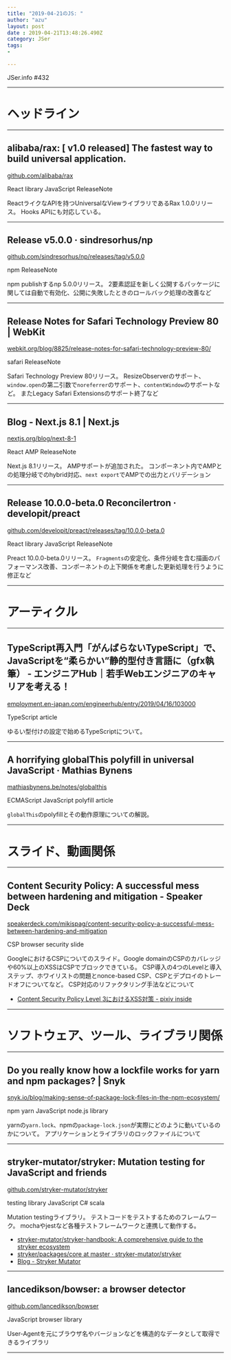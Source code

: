 ```yaml
---
title: "2019-04-21のJS: "
author: "azu"
layout: post
date : 2019-04-21T13:48:26.490Z
category: JSer
tags:
-

---
```


JSer.info #432

----

<h1 class="site-genre">ヘッドライン</h1>

----

## alibaba/rax: \[ v1.0 released\] The fastest way to build universal application.
[github.com/alibaba/rax](https://github.com/alibaba/rax "alibaba/rax: \[ v1.0 released\] The fastest way to build universal application.")
<p class="jser-tags jser-tag-icon"><span class="jser-tag">React</span> <span class="jser-tag">library</span> <span class="jser-tag">JavaScript</span> <span class="jser-tag">ReleaseNote</span></p>

ReactライクなAPIを持つUniversalなViewライブラリであるRax 1.0.0リリース。
Hooks APIにも対応している。


----

## Release v5.0.0 · sindresorhus/np
[github.com/sindresorhus/np/releases/tag/v5.0.0](https://github.com/sindresorhus/np/releases/tag/v5.0.0 "Release v5.0.0 · sindresorhus/np")
<p class="jser-tags jser-tag-icon"><span class="jser-tag">npm</span> <span class="jser-tag">ReleaseNote</span></p>

npm publishするnp 5.0.0リリース。
2要素認証を新しく公開するパッケージに関しては自動で有効化、公開に失敗したときのロールバック処理の改善など


----

## Release Notes for Safari Technology Preview 80 | WebKit
[webkit.org/blog/8825/release-notes-for-safari-technology-preview-80/](https://webkit.org/blog/8825/release-notes-for-safari-technology-preview-80/ "Release Notes for Safari Technology Preview 80 | WebKit")
<p class="jser-tags jser-tag-icon"><span class="jser-tag">safari</span> <span class="jser-tag">ReleaseNote</span></p>

Safari Technology Preview 80リリース。
ResizeObserverのサポート、`window.open`の第二引数で`noreferrer`のサポート、`contentWindow`のサポートなど。
またLegacy Safari Extensionsのサポート終了など


----

## Blog - Next.js 8.1 | Next.js
[nextjs.org/blog/next-8-1](https://nextjs.org/blog/next-8-1 "Blog - Next.js 8.1 | Next.js")
<p class="jser-tags jser-tag-icon"><span class="jser-tag">React</span> <span class="jser-tag">AMP</span> <span class="jser-tag">ReleaseNote</span></p>

Next.js 8.1リリース。
AMPサポートが追加された。
コンポーネント内でAMPとの処理分岐でのhybrid対応、`next export`でAMPでの出力とバリデーション


----

## Release 10.0.0-beta.0 Reconcilertron · developit/preact
[github.com/developit/preact/releases/tag/10.0.0-beta.0](https://github.com/developit/preact/releases/tag/10.0.0-beta.0 "Release 10.0.0-beta.0 Reconcilertron · developit/preact")
<p class="jser-tags jser-tag-icon"><span class="jser-tag">React</span> <span class="jser-tag">library</span> <span class="jser-tag">JavaScript</span> <span class="jser-tag">ReleaseNote</span></p>

Preact 10.0.0-beta.0リリース。
`Fragments`の安定化、条件分岐を含む描画のパフォーマンス改善、コンポーネントの上下関係を考慮した更新処理を行うように修正など


----
<h1 class="site-genre">アーティクル</h1>

----

## TypeScript再入門「がんばらないTypeScript」で、JavaScriptを“柔らかい”静的型付き言語に（gfx執筆） - エンジニアHub｜若手Webエンジニアのキャリアを考える！
[employment.en-japan.com/engineerhub/entry/2019/04/16/103000](https://employment.en-japan.com/engineerhub/entry/2019/04/16/103000 "TypeScript再入門「がんばらないTypeScript」で、JavaScriptを“柔らかい”静的型付き言語に（gfx執筆） - エンジニアHub｜若手Webエンジニアのキャリアを考える！")
<p class="jser-tags jser-tag-icon"><span class="jser-tag">TypeScript</span> <span class="jser-tag">article</span></p>

ゆるい型付けの設定で始めるTypeScriptについて。


----

## A horrifying globalThis polyfill in universal JavaScript · Mathias Bynens
[mathiasbynens.be/notes/globalthis](https://mathiasbynens.be/notes/globalthis "A horrifying globalThis polyfill in universal JavaScript · Mathias Bynens")
<p class="jser-tags jser-tag-icon"><span class="jser-tag">ECMAScript</span> <span class="jser-tag">JavaScript</span> <span class="jser-tag">polyfill</span> <span class="jser-tag">article</span></p>

`globalThis`のpolyfillとその動作原理についての解説。


----
<h1 class="site-genre">スライド、動画関係</h1>

----

## Content Security Policy: A successful mess between hardening and mitigation - Speaker Deck
[speakerdeck.com/mikispag/content-security-policy-a-successful-mess-between-hardening-and-mitigation](https://speakerdeck.com/mikispag/content-security-policy-a-successful-mess-between-hardening-and-mitigation "Content Security Policy: A successful mess between hardening and mitigation - Speaker Deck")
<p class="jser-tags jser-tag-icon"><span class="jser-tag">CSP</span> <span class="jser-tag">browser</span> <span class="jser-tag">security</span> <span class="jser-tag">slide</span></p>

GoogleにおけるCSPについてのスライド。Google domainのCSPのカバレッジや60%以上のXSSはCSPでブロックできている。
CSP導入の4つのLevelと導入ステップ、ホワイリストの問題とnonce-based CSP、CSPとデプロイのトレードオフについてなど。
CSP対応のリファクタリング手法などについて

- [Content Security Policy Level 3におけるXSS対策 - pixiv inside](https://inside.pixiv.blog/kobo/5137 "Content Security Policy Level 3におけるXSS対策 - pixiv inside")

----
<h1 class="site-genre">ソフトウェア、ツール、ライブラリ関係</h1>

----

## Do you really know how a lockfile works for yarn and npm packages? | Snyk
[snyk.io/blog/making-sense-of-package-lock-files-in-the-npm-ecosystem/](https://snyk.io/blog/making-sense-of-package-lock-files-in-the-npm-ecosystem/ "Do you really know how a lockfile works for yarn and npm packages? | Snyk")
<p class="jser-tags jser-tag-icon"><span class="jser-tag">npm</span> <span class="jser-tag">yarn</span> <span class="jser-tag">JavaScript</span> <span class="jser-tag">node.js</span> <span class="jser-tag">library</span></p>

yarnの`yarn.lock`、npmの`package-lock.json`が実際にどのように動いているのかについて。
アプリケーションとライブラリのロックファイルについて


----

## stryker-mutator/stryker: Mutation testing for JavaScript and friends
[github.com/stryker-mutator/stryker](https://github.com/stryker-mutator/stryker "stryker-mutator/stryker: Mutation testing for JavaScript and friends")
<p class="jser-tags jser-tag-icon"><span class="jser-tag">testing</span> <span class="jser-tag">library</span> <span class="jser-tag">JavaScript</span> <span class="jser-tag">C#</span> <span class="jser-tag">scala</span></p>

Mutation testingライブラリ。
テストコードをテストするためのフレームワーク。
mochaやjestなど各種テストフレームワークと連携して動作する。

- [stryker-mutator/stryker-handbook: A comprehensive guide to the stryker ecosystem](https://github.com/stryker-mutator/stryker-handbook#readme "stryker-mutator/stryker-handbook: A comprehensive guide to the stryker ecosystem")
- [stryker/packages/core at master · stryker-mutator/stryker](https://github.com/stryker-mutator/stryker/tree/master/packages/core#readme "stryker/packages/core at master · stryker-mutator/stryker")
- [Blog - Stryker Mutator](https://stryker-mutator.io/blog/2017-01-17/introduction-to-mutation-testing "Blog - Stryker Mutator")

----

## lancedikson/bowser: a browser detector
[github.com/lancedikson/bowser](https://github.com/lancedikson/bowser "lancedikson/bowser: a browser detector")
<p class="jser-tags jser-tag-icon"><span class="jser-tag">JavaScript</span> <span class="jser-tag">browser</span> <span class="jser-tag">library</span></p>

User-Agentを元にブラウザ名やバージョンなどを構造的なデータとして取得できるライブラリ


----
